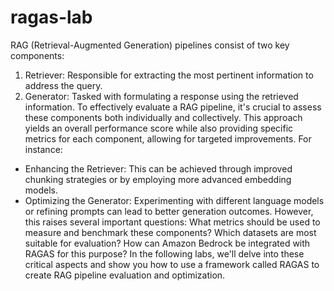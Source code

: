 # ragas-lab
RAG (Retrieval-Augmented Generation) pipelines consist of two key components:
1. Retriever: Responsible for extracting the most pertinent information to address the query.
2. Generator: Tasked with formulating a response using the retrieved information.
To effectively evaluate a RAG pipeline, it's crucial to assess these components both individually and collectively. This approach yields an overall performance score while also providing specific metrics for each component, allowing for targeted improvements. For instance:
- Enhancing the Retriever: This can be achieved through improved chunking strategies or by employing more advanced embedding models.
- Optimizing the Generator: Experimenting with different language models or refining prompts can lead to better generation outcomes.
However, this raises several important questions: What metrics should be used to measure and benchmark these components? Which datasets are most suitable for evaluation? How can Amazon Bedrock be integrated with RAGAS for this purpose?
In the following labs, we'll delve into these critical aspects and show you how to use a framework called RAGAS to create RAG pipeline evaluation and optimization.
